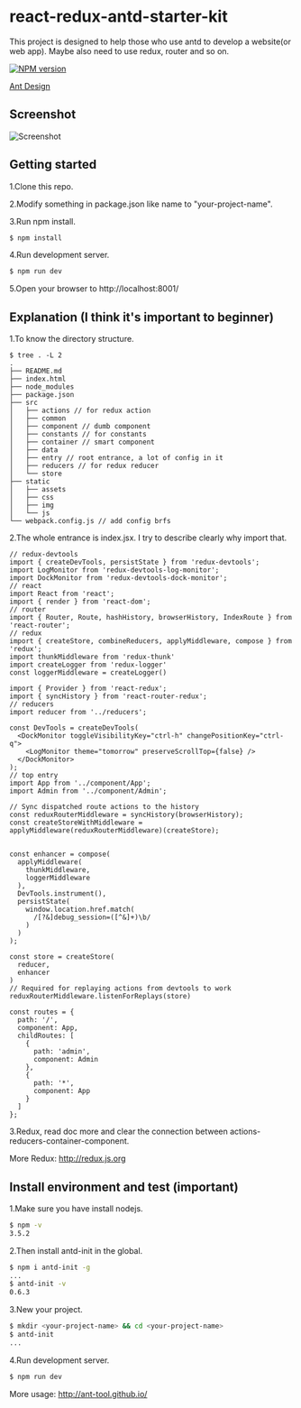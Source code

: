# react-redux-antd-starter-kit

This project is designed to help those who use antd to develop a website(or web app). Maybe also need to use redux, router and so on.

[![NPM version](https://img.shields.io/npm/v/antd-init.svg?style=flat)](https://npmjs.org/package/antd-init)

[Ant Design](https://github.com/ant-design/ant-design)

## Screenshot

![Screenshot](https://github.com/kahn0101/react-redux-starter-kit/blob/master/example/example-index.png)

## Getting started

1.Clone this repo.

2.Modify something in package.json like name to "your-project-name".

3.Run npm install.

```bash
$ npm install
```

4.Run development server.

```bash
$ npm run dev
```

5.Open your browser to http://localhost:8001/

## Explanation (I think it's important to beginner)

1.To know the directory structure.

```
$ tree . -L 2
.
├── README.md
├── index.html
├── node_modules
├── package.json
├── src
│   ├── actions // for redux action
│   ├── common
│   ├── component // dumb component
│   ├── constants // for constants
│   ├── container // smart component
│   ├── data
│   ├── entry // root entrance, a lot of config in it
│   ├── reducers // for redux reducer
│   └── store
├── static
│   ├── assets
│   ├── css
│   ├── img
│   └── js
└── webpack.config.js // add config brfs
```

2.The whole entrance is index.jsx. I try to describe clearly why import that.

```
// redux-devtools
import { createDevTools, persistState } from 'redux-devtools';
import LogMonitor from 'redux-devtools-log-monitor';
import DockMonitor from 'redux-devtools-dock-monitor';
// react
import React from 'react';
import { render } from 'react-dom';
// router
import { Router, Route, hashHistory, browserHistory, IndexRoute } from 'react-router';
// redux
import { createStore, combineReducers, applyMiddleware, compose } from 'redux';
import thunkMiddleware from 'redux-thunk'
import createLogger from 'redux-logger'
const loggerMiddleware = createLogger()

import { Provider } from 'react-redux';
import { syncHistory } from 'react-router-redux';
// reducers
import reducer from '../reducers';

const DevTools = createDevTools(
  <DockMonitor toggleVisibilityKey="ctrl-h" changePositionKey="ctrl-q">
    <LogMonitor theme="tomorrow" preserveScrollTop={false} />
  </DockMonitor>
);
// top entry
import App from '../component/App';
import Admin from '../component/Admin';

// Sync dispatched route actions to the history
const reduxRouterMiddleware = syncHistory(browserHistory);
const createStoreWithMiddleware = applyMiddleware(reduxRouterMiddleware)(createStore);


const enhancer = compose(
  applyMiddleware(
    thunkMiddleware,
    loggerMiddleware
  ),
  DevTools.instrument(),
  persistState(
    window.location.href.match(
      /[?&]debug_session=([^&]+)\b/
    )
  )
);

const store = createStore(
  reducer,
  enhancer
)
// Required for replaying actions from devtools to work
reduxRouterMiddleware.listenForReplays(store)

const routes = {
  path: '/',
  component: App,
  childRoutes: [
    {
      path: 'admin',
      component: Admin
    },
    {
      path: '*',
      component: App
    }
  ]
};
```

3.Redux, read doc more and clear the connection between actions-reducers-container-component. 

More Redux:  http://redux.js.org 

## Install environment and test (important)

1.Make sure you have install nodejs.

```bash
$ npm -v
3.5.2
```

2.Then install antd-init in the global.

```bash
$ npm i antd-init -g
...
$ antd-init -v
0.6.3
```

3.New your project.

```bash
$ mkdir <your-project-name> && cd <your-project-name>
$ antd-init
...
```

4.Run development server.

```bash
$ npm run dev
```

More usage: http://ant-tool.github.io/
